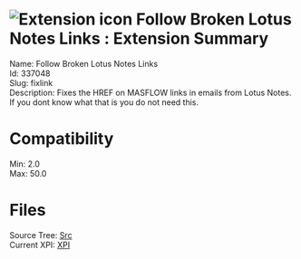 # ![Extension icon](https://addons.thunderbird.net/static/img/addon-icons/default-64.png) Follow Broken Lotus Notes Links : Extension Summary

Name: Follow Broken Lotus Notes Links  
Id: 337048  
Slug: fixlink  
Description: Fixes the HREF on MASFLOW links in emails from Lotus Notes. 
If you dont know what that is you do not  need this.
  

# Compatibility
Min: 2.0  
Max: 50.0  

# Files

Source Tree: [Src](C:/Dev/Thunderbird/ThunderKdB/xall/xOther/337048-fixlink/src)  
Current XPI: [XPI](C:/Dev/Thunderbird/ThunderKdB/xall/xOther/337048-fixlink/xpi)  



